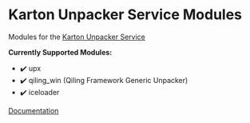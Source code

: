 # Karton Unpacker Service Modules

Modules for the [Karton Unpacker Service](https://github.com/c3rb3ru5d3d53c/karton-unpacker)

__Currently Supported Modules:__

- :heavy_check_mark: upx
- :heavy_check_mark: qiling_win (Qiling Framework Generic Unpacker)
- :heavy_check_mark: iceloader

[Documentation](https://github.com/c3rb3ru5d3d53c/karton-unpacker/blob/master/CONTRIBUTING.md)
